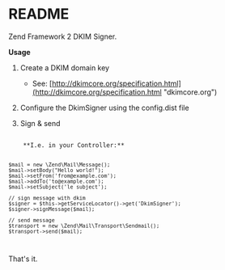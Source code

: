 README
========

Zend Framework 2 DKIM Signer.

**Usage**

1. Create a DKIM domain key 
   - See: [http://dkimcore.org/specification.html](http://dkimcore.org/specification.html "dkimcore.org")

2. Configure the DkimSigner using the config.dist file

3. Sign & send

<code>
    **I.e. in your Controller:**
    
    $mail = new \Zend\Mail\Message();
    $mail->setBody("Hello world!");
    $mail->setFrom('from@example.com');
    $mail->addTo('to@example.com');
    $mail->setSubject('le subject');
    
    // sign message with dkim
    $signer = $this->getServiceLocator()->get('DkimSigner');
    $signer->signMessage($mail);
    
    // send message
    $transport = new \Zend\Mail\Transport\Sendmail();
    $transport->send($mail);
</code>

That's it.